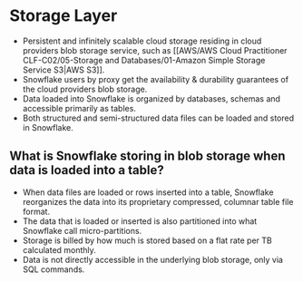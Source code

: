 # Storage Layer
- Persistent and infinitely scalable cloud storage residing in cloud providers blob storage service, such as [[AWS/AWS Cloud Practitioner CLF-C02/05-Storage and Databases/01-Amazon Simple Storage Service S3|AWS S3]].
- Snowflake users by proxy get the availability & durability guarantees of the cloud providers blob storage.
- Data loaded into Snowflake is organized by databases, schemas and accessible primarily as tables.
- Both structured and semi-structured data files can be loaded and stored in Snowflake.

## What is Snowflake storing in blob storage when data is loaded into a table?
- When data files are loaded or rows inserted into a table, Snowflake reorganizes the data into its proprietary compressed, columnar table file format.
- The data that is loaded or inserted is also partitioned into what Snowflake call micro-partitions.
- Storage is billed by how much is stored based on a flat rate per TB calculated monthly.
- Data is not directly accessible in the underlying blob storage, only via SQL commands.